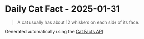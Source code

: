 # Daily Cat Fact - 2025-01-31

> A cat usually has about 12 whiskers on each side of its face.

Generated automatically using the [Cat Facts API](https://catfact.ninja)
